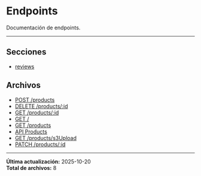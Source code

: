 # Endpoints

Documentación de endpoints.

---

## Secciones

- [reviews](./reviews/00_README.md)

## Archivos

- [POST /products](./create.md)
- [DELETE /products/:id](./delete.md)
- [GET /products/:id](./get-by-id.md)
- [GET /](./healthcheck.md)
- [GET /products](./list.md)
- [API Products](./README.md)
- [GET /products/s3Upload](./s3-upload.md)
- [PATCH /products/:id](./update.md)

---

**Última actualización:** 2025-10-20  
**Total de archivos:** 8
